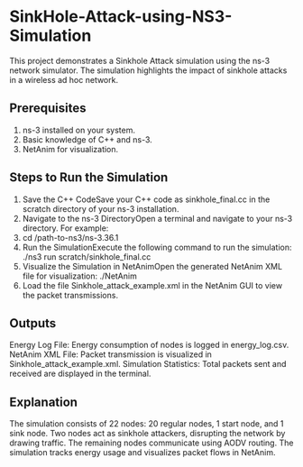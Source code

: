 # SinkHole-Attack-using-NS3-Simulation

This project demonstrates a Sinkhole Attack simulation using the ns-3 network simulator. The simulation highlights the impact of sinkhole attacks in a wireless ad hoc network.

Prerequisites
-------------
1. ns-3 installed on your system.
2. Basic knowledge of C++ and ns-3.
3. NetAnim for visualization.

**Steps to Run the Simulation**
-------------------------------
1. Save the C++ CodeSave your C++ code as sinkhole_final.cc in the scratch directory of your ns-3 installation.
2. Navigate to the ns-3 DirectoryOpen a terminal and navigate to your ns-3 directory. For example:
3. cd /path-to-ns3/ns-3.36.1
4. Run the SimulationExecute the following command to run the simulation:
    ./ns3 run scratch/sinkhole_final.cc
5. Visualize the Simulation in NetAnimOpen the generated NetAnim XML file for visualization:
    ./NetAnim
6. Load the file Sinkhole_attack_example.xml in the NetAnim GUI to view the packet transmissions.

**Outputs**
----------

Energy Log File: Energy consumption of nodes is logged in energy_log.csv.
NetAnim XML File: Packet transmission is visualized in Sinkhole_attack_example.xml.
Simulation Statistics: Total packets sent and received are displayed in the terminal.

**Explanation**
--------------
The simulation consists of 22 nodes: 20 regular nodes, 1 start node, and 1 sink node.
Two nodes act as sinkhole attackers, disrupting the network by drawing traffic.
The remaining nodes communicate using AODV routing.
The simulation tracks energy usage and visualizes packet flows in NetAnim.
